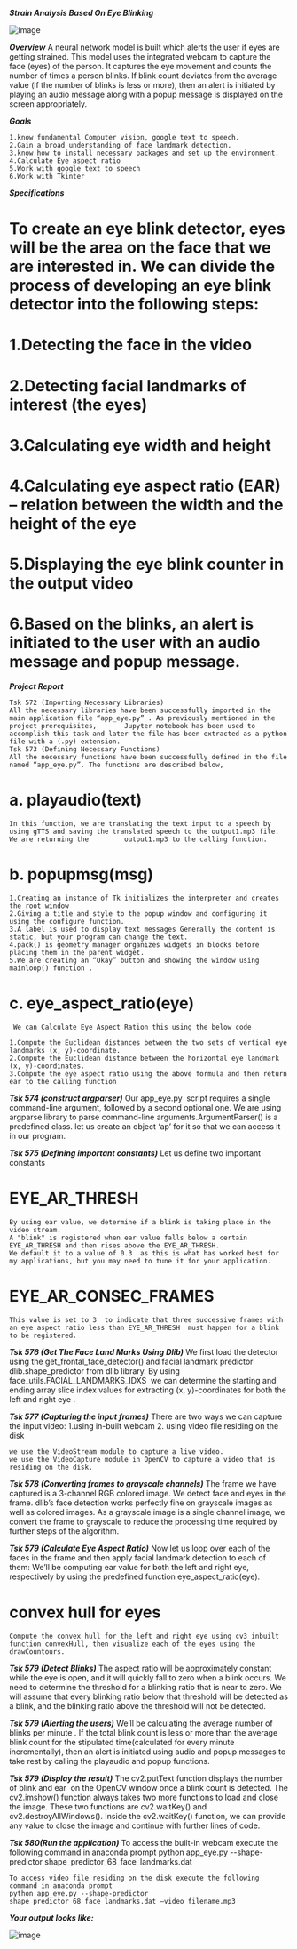 ***Strain Analysis Based On Eye Blinking***

![image](https://github.com/kanchiyaswanthsai/Strain-Analysis-Based-On-Eye-Blinking/assets/169437465/5c012fcd-4bbf-444a-9642-3c2768eb332a)


***Overview***
    A neural network model is built which alerts the user if eyes are getting strained. This model uses the integrated webcam to capture the face (eyes) of            the person. It captures the eye movement and counts the number of times a person blinks. If blink count deviates from the average value (if the number of          blinks is less or more), then an alert is initiated by playing an audio message along with a  popup message is displayed on the screen appropriately.


***Goals***

    1.know fundamental Computer vision, google text to speech.
    2.Gain a broad understanding of face landmark detection.
    3.know how to install necessary packages and set up the environment.
    4.Calculate Eye aspect ratio
    5.Work with google text to speech
    6.Work with Tkinter


***Specifications***

 #   To create an eye blink detector, eyes will be the area on the face that we are interested in. We can divide the process of developing an eye blink detector         into the following steps:
#    1.Detecting the face in the video
#    2.Detecting facial landmarks of interest (the eyes)
#    3.Calculating eye width and height
#    4.Calculating eye aspect ratio (EAR) – relation between the width and the height of the eye
#    5.Displaying the eye blink counter in the output video
#    6.Based on the blinks, an alert is initiated to the user with an audio message and popup message.


***Project Report***

    Tsk 572 (Importing Necessary Libraries)
    All the necessary libraries have been successfully imported in the main application file “app_eye.py” . As previously mentioned in the project prerequisites,       Jupyter notebook has been used to accomplish this task and later the file has been extracted as a python file with a (.py) extension.
    Tsk 573 (Defining Necessary Functions)
    All the necessary functions have been successfully defined in the file named “app_eye.py”. The functions are described below,
# a. playaudio(text)
    In this function, we are translating the text input to a speech by using gTTS and saving the translated speech to the output1.mp3 file. We are returning the         output1.mp3 to the calling function.

# b. popupmsg(msg)
    1.Creating an instance of Tk initializes the interpreter and creates the root window
    2.Giving a title and style to the popup window and configuring it using the configure function.
    3.A label is used to display text messages Generally the content is static, but your program can change the text.
    4.pack() is geometry manager organizes widgets in blocks before placing them in the parent widget.
    5.We are creating an “Okay” button and showing the window using mainloop() function .

# c. eye_aspect_ratio(eye)
     We can Calculate Eye Aspect Ration this using the below code
    
    1.Compute the Euclidean distances between the two sets of vertical eye landmarks (x, y)-coordinate.
    2.Compute the Euclidean distance between the horizontal eye landmark (x, y)-coordinates.
    3.Compute the eye aspect ratio using the above formula and then return ear to the calling function

***Tsk 574 (construct argparser)***
    Our app_eye.py  script requires a single command-line argument, followed by a second optional one.
    We are using argparse library to parse command-line arguments.ArgumentParser() is a predefined class. let us create an object ‘ap’ for it so that we can access     it in our program.

***Tsk 575 (Defining important constants)***
    Let us define two important constants
# EYE_AR_THRESH
    By using ear value, we determine if a blink is taking place in the video stream.
    A "blink" is registered when ear value falls below a certain EYE_AR_THRESH and then rises above the EYE_AR_THRESH.
    We default it to a value of 0.3  as this is what has worked best for my applications, but you may need to tune it for your application.
# EYE_AR_CONSEC_FRAMES
    This value is set to 3  to indicate that three successive frames with an eye aspect ratio less than EYE_AR_THRESH  must happen for a blink to be registered.

    
***Tsk 576 (Get The Face Land Marks Using Dlib)***
We first load the detector using the get_frontal_face_detector() and facial landmark predictor dlib.shape_predictor from dlib library.
By using face_utils.FACIAL_LANDMARKS_IDXS  we can determine the starting and ending array slice index values for extracting (x, y)-coordinates for both the left and right eye .


***Tsk 577 (Capturing the input frames)***
    There are two ways we can capture the input video:
    1.using in-built webcam
    2. using video file residing on the disk
    
    we use the VideoStream module to capture a live video.
    we use the VideoCapture module in OpenCV to capture a video that is residing on the disk.


***Tsk 578 (Converting frames to grayscale channels)***
    The frame we have captured is a 3-channel RGB colored image. We detect face and eyes in the frame. dlib’s face detection works perfectly fine on grayscale          images as well as colored images. As a grayscale image is a single channel image, we convert the frame to grayscale to reduce the processing time required by       further steps of the algorithm.
    

***Tsk 579 (Calculate Eye Aspect Ratio)***
    Now let us loop over each of the faces in the frame and then apply facial landmark detection to each of them:
    We’ll be computing ear value for both the left and right eye, respectively by using the predefined function eye_aspect_ratio(eye).

# convex hull for eyes
    Compute the convex hull for the left and right eye using cv3 inbuilt function convexHull, then visualize each of the eyes using the drawCountours.

***Tsk 579 (Detect Blinks)***
    The aspect ratio will be approximately constant while the eye is open, and it will quickly fall to zero when a blink occurs. We need to determine the threshold     for a blinking ratio that is near to zero. We will assume that every blinking ratio below that threshold will be detected as a blink, and the blinking ratio        above the threshold will not be detected. 

***Tsk 579 (Alerting the users)***
    We’ll be calculating the average number of blinks per minute . If the total blink count is less or more than the average blink count for the stipulated             time(calculated for every minute incrementally), then an alert is initiated using audio and popup messages to take rest by calling the playaudio and popup          functions.

***Tsk 579 (Display the result)***
    The cv2.putText function displays the number of blink and ear  on the OpenCV window once a blink count is detected. The cv2.imshow() function always takes two      more functions to load and close the image. These two functions are cv2.waitKey() and cv2.destroyAllWindows(). Inside the cv2.waitKey() function, we can            provide any value to close the image and continue with further lines of code.

***Tsk 580(Run the application)***
    To access the built-in webcam execute the following command in anaconda prompt
    python app_eye.py --shape-predictor shape_predictor_68_face_landmarks.dat
    
    To access video file residing on the disk execute the following command in anaconda prompt
    python app_eye.py --shape-predictor shape_predictor_68_face_landmarks.dat –video filename.mp3

***Your output looks like:***

![image](https://github.com/kanchiyaswanthsai/Strain-Analysis-Based-On-Eye-Blinking/assets/169437465/51d1268e-b8f2-4608-9267-d7af9ae0a935)

    
